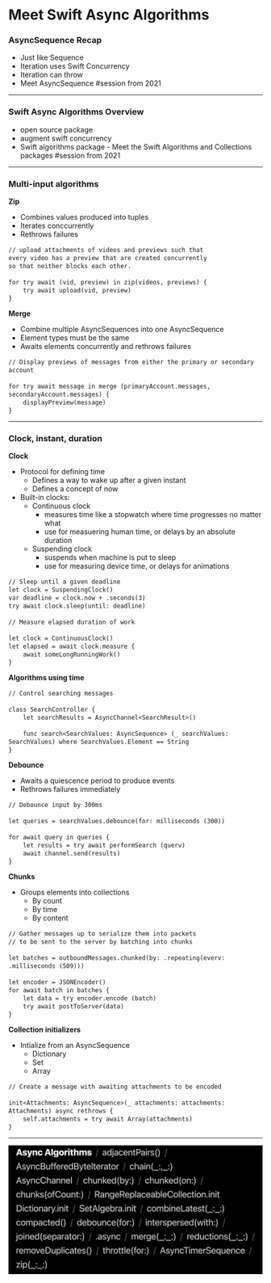 # **Meet Swift Async Algorithms**

### **AsyncSequence Recap**

* Just like Sequence
* Iteration uses Swift Concurrency
* Iteration can throw
* Meet AsyncSequence #session from 2021

---

### **Swift Async Algorithms Overview**

* open source package
* augment swift concurrency
* Swift algorithms package - Meet the Swift Algorithms and Collections packages #session from 2021

---

### **Multi-input algorithms**

**Zip**

* Combines values produced into tuples
* Iterates conccurrently
* Rethrows failures

```
// upload attachments of videos and previews such that
every video has a preview that are created concurrently
so that neither blocks each other.

for try await (vid, preview) in zip(videos, previews) {
	try await upload(vid, preview)
}
```
 
**Merge**

* Combine multiple AsyncSequences into one AsyncSequence
* Element types must be the same
* Awaits elements concurrently and rethrows failures

```
// Display previews of messages from either the primary or secondary account

for try await message in merge (primaryAccount.messages, secondaryAccount.messages) {
	displayPreview(message)
}
```

---

### **Clock, instant, duration**

**Clock**

* Protocol for defining time
	* Defines a way to wake up after a given instant
	* Defines a concept of now
* Built-in clocks:
	* Continuous clock
		* measures time like a stopwatch where time progresses no matter what
		* use for measuering human time, or delays by an absolute duration
	* Suspending clock
		* suspends when machine is put to sleep
		* use for measuring device time, or delays for animations

```
// Sleep until a given deadline
let clock = SuspendingClock()
var deadline = clock.now + .seconds(3)
try await clock.sleep(until: deadline)

// Measure elapsed duration of work

let clock = ContinuousClock()
let elapsed = await clock.measure {
	await someLongRunningWork()
}
```

**Algorithms using time**

```
// Control searching messages

class SearchController {
	let searchResults = AsyncChannel<SearchResult>()
	
	func search<SearchValues: AsyncSequence> (_ searchValues: SearchValues) where SearchValues.Element == String
}
```

**Debounce**

* Awaits a quiescence period to produce events
* Rethrows failures immediately

```
// Debounce input by 300ms

let queries = searchValues.debounce(for: milliseconds (300))

for await query in queries {
	let results = try await performSearch (querv)
	await channel.send(results)
}
```

**Chunks**

* Groups elements into collections
	* By count
	* By time
	* By content

```
// Gather messages up to serialize them into packets
// to be sent to the server by batching into chunks

let batches = outboundMessages.chunked(by: .repeating(everv: .milliseconds (509)))

let encoder = JSONEncoder()
for await batch in batches {
	let data = try encoder.encode (batch)
	try await postToServer(data)
}
```

**Collection initializers**

* Intialize from an AsyncSequence
	* Dictionary
	* Set
	* Array

```
// Create a message with awaiting attachments to be encoded

init<Attachments: AsyncSequence>(_ attachments: attachments: Attachments) async rethrows {
	self.attachments = try await Array(attachments)
}
```

---

![](images/async_packages.png)
